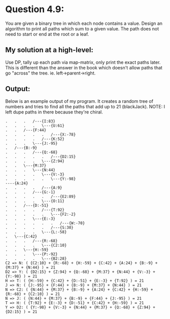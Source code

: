 Question 4.9:
====================

You are given a binary tree in which each node contains a value.
Design an algorithm to print all paths which sum to a given value.
The path does not need to start or end at the root or a leaf.

My solution at a high-level:
---------------------

Use DP, tally up each path via map-matrix, only print the exact paths later.
This is different than the answer in the book which doesn't allow paths that go "across" the tree. ie. left->parent->right.

Output:
---------------------

Below is an example output of my program. It creates a random tree of numbers and tries to find all the paths that add up to 21 (blackJack).  NOTE: I left dupe paths in there because they're chiral.

    .   .   .   /---{I:83}
    .   .   .   .   \---{U:61}
    .   .   /---{F:44}
    .   .   .   .   .   /---{X:-78}
    .   .   .   .   /---{K:52}
    .   .   .   \---{J:-95}
    .   /---{B:-9}
    .   .   .   /---{Q:-68}
    .   .   .   .   .   /---{D2:15}
    .   .   .   .   \---{Z:94}
    .   .   \---{M:37}
    .   .   .   \---{N:44}
    .   .   .   .   \---{V:-3}
    .   .   .   .   .   \---{Y:-98}
    ----{A:24}
    .   .   .   .   /---{A:9}
    .   .   .   /---{G:-1}
    .   .   .   .   .   /---{E2:89}
    .   .   .   .   \---{O:11}
    .   .   /---{D:-51}
    .   .   .   .   /---{T:92}
    .   .   .   .   .   \---{F2:-2}
    .   .   .   \---{E:-3}
    .   .   .   .   .   .   /---{W:-70}
    .   .   .   .   .   /---{S:30}
    .   .   .   .   \---{L:-58}
    .   \---{C:42}
    .   .   .   /---{R:-68}
    .   .   .   .   \---{C2:10}
    .   .   \---{H:-59}
    .   .   .   \---{P:-92}
    .   .   .   .   \---{B2:28}
    C2 => N: ( {C2:10} + {R:-68} + {H:-59} + {C:42} + {A:24} + {B:-9} + {M:37} + {N:44} ) = 21
    D2 => Y: ( {D2:15} + {Z:94} + {Q:-68} + {M:37} + {N:44} + {V:-3} + {Y:-98} ) = 21
    H => T: ( {H:-59} + {C:42} + {D:-51} + {E:-3} + {T:92} ) = 21
    J => N: ( {J:-95} + {F:44} + {B:-9} + {M:37} + {N:44} ) = 21
    N => C2: ( {N:44} + {M:37} + {B:-9} + {A:24} + {C:42} + {H:-59} + {R:-68} + {C2:10} ) = 21
    N => J: ( {N:44} + {M:37} + {B:-9} + {F:44} + {J:-95} ) = 21
    T => H: ( {T:92} + {E:-3} + {D:-51} + {C:42} + {H:-59} ) = 21
    Y => D2: ( {Y:-98} + {V:-3} + {N:44} + {M:37} + {Q:-68} + {Z:94} + {D2:15} ) = 21

